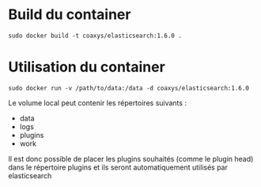 Build du container
==================
```
sudo docker build -t coaxys/elasticsearch:1.6.0 .
```

Utilisation du container
========================
```
sudo docker run -v /path/to/data:/data -d coaxys/elasticsearch:1.6.0
```
Le volume local peut contenir les répertoires suivants :
- data
- logs
- plugins
- work

Il est donc possible de placer les plugins souhaités (comme le plugin head) dans le répertoire plugins et ils seront automatiquement utilisés par elasticsearch
